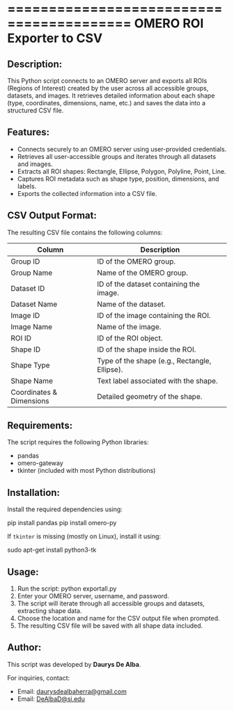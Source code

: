 =========================================
 OMERO ROI Exporter to CSV
=========================================

Description:
------------
This Python script connects to an OMERO server and exports all ROIs (Regions of Interest) 
created by the user across all accessible groups, datasets, and images. It retrieves detailed 
information about each shape (type, coordinates, dimensions, name, etc.) and saves the data 
into a structured CSV file.

Features:
---------
- Connects securely to an OMERO server using user-provided credentials.
- Retrieves all user-accessible groups and iterates through all datasets and images.
- Extracts all ROI shapes: Rectangle, Ellipse, Polygon, Polyline, Point, Line.
- Captures ROI metadata such as shape type, position, dimensions, and labels.
- Exports the collected information into a CSV file.

CSV Output Format:
------------------
The resulting CSV file contains the following columns:

| Column                 | Description                                   |
|------------------------|-----------------------------------------------|
| Group ID               | ID of the OMERO group.                        |
| Group Name             | Name of the OMERO group.                      |
| Dataset ID             | ID of the dataset containing the image.       |
| Dataset Name           | Name of the dataset.                          |
| Image ID               | ID of the image containing the ROI.           |
| Image Name             | Name of the image.                            |
| ROI ID                 | ID of the ROI object.                         |
| Shape ID               | ID of the shape inside the ROI.              |
| Shape Type             | Type of the shape (e.g., Rectangle, Ellipse).|
| Shape Name             | Text label associated with the shape.         |
| Coordinates & Dimensions | Detailed geometry of the shape.             |

Requirements:
-------------
The script requires the following Python libraries:
- pandas
- omero-gateway
- tkinter (included with most Python distributions)

Installation:
-------------
Install the required dependencies using:

pip install pandas pip install omero-py

If `tkinter` is missing (mostly on Linux), install it using:

sudo apt-get install python3-tk

Usage:
------
1. Run the script:
python exportall.py
2. Enter your OMERO server, username, and password.
3. The script will iterate through all accessible groups and datasets, extracting shape data.
4. Choose the location and name for the CSV output file when prompted.
5. The resulting CSV file will be saved with all shape data included.

Author:
-------
This script was developed by **Daurys De Alba**.

For inquiries, contact:
- Email: daurysdealbaherra@gmail.com
- Email: DeAlbaD@si.edu
